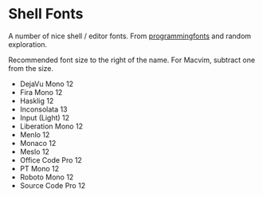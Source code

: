 Shell Fonts
===========

A number of nice shell / editor fonts. From [programmingfonts](http://app.programmingfonts.org/)
and random exploration.

Recommended font size to the right of the name. For Macvim, subtract one from the size.

- DejaVu Mono 12
- Fira Mono 12
- Hasklig 12
- Inconsolata 13
- Input (Light) 12
- Liberation Mono 12
- Menlo 12
- Monaco 12
- Meslo 12
- Office Code Pro 12
- PT Mono 12
- Roboto Mono 12
- Source Code Pro 12
